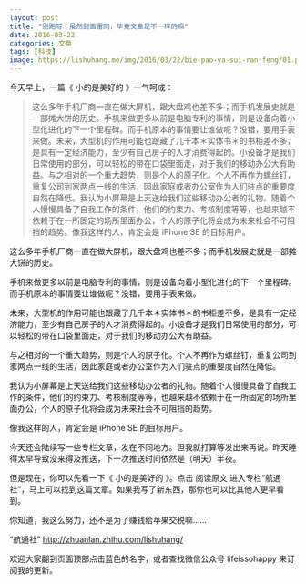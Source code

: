```yaml
---
layout: post
title: "别跑呀！虽然封面雷同，毕竟文章是不一样的嘛"
date: 2016-03-22
categories: 文章
tags: [科技]
image: https://lishuhang.me/img/2016/03/22/bie-pao-ya-sui-ran-feng/01.png
---
```


今天早上，一篇《 小的是美好的 》一气呵成：

> 这么多年手机厂商一直在做大屏机，跟大盘鸡也差不多；而手机发展史就是一部摊大饼的历史。手机来做更多以前是电脑专利的事情，则是设备向着小型化进化的下一个里程碑。而手机原本的事情要让谁做呢？没错，要用手表来做。未来，大型机的作用可能也跟藏了几千本＊实体书＊的书柜差不多，是具有一定经济能力，至少有自己房子的人才消费得起的。小设备才是我们日常使用的部分，可以轻松的带在口袋里面走，对于我们的移动办公大有助益。与之相对的一个重大趋势，则是个人的原子化。个人不再作为螺丝钉，重复公司到家两点一线的生活，因此家庭或者办公室作为人们驻点的重要度自然在降低。我认为小屏幕是上天送给我们这些移动办公者的礼物。随着个人慢慢具备了自我工作的条件，他们的约束力、考核制度等等，也越来越不依赖于在一所固定的场所里面办公，个人的原子化将会成为未来社会不可阻挡的趋势。像我这样的人，肯定会是 iPhone SE 的目标用户。

这么多年手机厂商一直在做大屏机，跟大盘鸡也差不多；而手机发展史就是一部摊大饼的历史。

手机来做更多以前是电脑专利的事情，则是设备向着小型化进化的下一个里程碑。而手机原本的事情要让谁做呢？没错，要用手表来做。

未来，大型机的作用可能也跟藏了几千本＊实体书＊的书柜差不多，是具有一定经济能力，至少有自己房子的人才消费得起的。小设备才是我们日常使用的部分，可以轻松的带在口袋里面走，对于我们的移动办公大有助益。

与之相对的一个重大趋势，则是个人的原子化。个人不再作为螺丝钉，重复公司到家两点一线的生活，因此家庭或者办公室作为人们驻点的重要度自然在降低。

我认为小屏幕是上天送给我们这些移动办公者的礼物。随着个人慢慢具备了自我工作的条件，他们的约束力、考核制度等等，也越来越不依赖于在一所固定的场所里面办公，个人的原子化将会成为未来社会不可阻挡的趋势。

像我这样的人，肯定会是 iPhone SE 的目标用户。

今天还会陆续写一些专栏文章，发在不同地方。但我就打算等发出来再说。昨天睡得太早导致没来得及推送，下一次推送时间依然是（明天）半夜。

但是现在，你可以先看一下《 小的是美好的 》。点击 阅读原文 进入专栏“航通社”，马上可以找到这篇文章。如果我写了新东西，那你也可以比其他人更早看到。

你知道，我这么努力，还不是为了赚钱给苹果交税嘛……

“航通社” http://zhuanlan.zhihu.com/lishuhang/

欢迎大家翻到页面顶部点击蓝色的名字，或者查找微信公众号 lifeissohappy 来订阅我的更新。